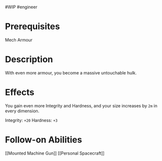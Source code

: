 #WIP #engineer 

# Prerequisites

Mech Armour

# Description

With even more armour, you become a massive untouchable hulk.

# Effects

You gain even more Integrity and Hardness, and your size increases by `2m` in every dimension.

Integrity: `+20`
Hardness: `+3`

# Follow-on Abilities

[[Mounted Machine Gun]]
[[Personal Spacecraft]]